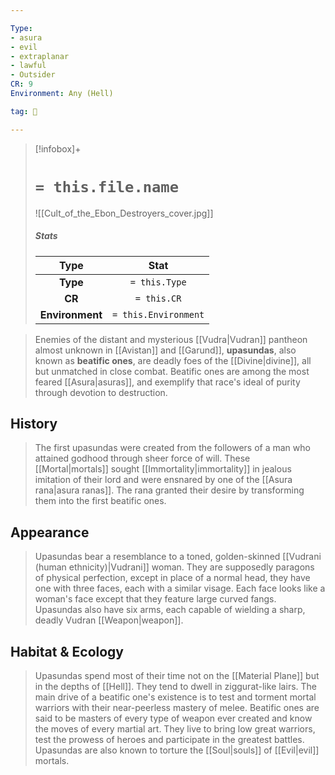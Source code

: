 ```yaml
---

Type:
- asura
- evil
- extraplanar
- lawful
- Outsider
CR: 9
Environment: Any (Hell)

tag: 👹

---
```


> [!infobox]+
> #  `= this.file.name`
> ![[Cult_of_the_Ebon_Destroyers_cover.jpg]]
> ##### Stats
> Type | Stat |
> :---:|:---:|
> **Type** | `= this.Type` |
> **CR** | `= this.CR` |
> **Environment** | `= this.Environment` |



> Enemies of the distant and mysterious [[Vudra|Vudran]] pantheon almost unknown in [[Avistan]] and [[Garund]], **upasundas**, also known as **beatific ones**, are deadly foes of the [[Divine|divine]], all but unmatched in close combat. Beatific ones are among the most feared [[Asura|asuras]], and exemplify that race's ideal of purity through devotion to destruction.



## History

> The first upasundas were created from the followers of a man who attained godhood through sheer force of will. These [[Mortal|mortals]] sought [[Immortality|immortality]] in jealous imitation of their lord and were ensnared by one of the [[Asura rana|asura ranas]]. The rana granted their desire by transforming them into the first beatific ones.


## Appearance

> Upasundas bear a resemblance to a toned, golden-skinned [[Vudrani (human ethnicity)|Vudrani]] woman. They are supposedly paragons of physical perfection, except in place of a normal head, they have one with three faces, each with a similar visage. Each face looks like a woman's face except that they feature large curved fangs. Upasundas also have six arms, each capable of wielding a sharp, deadly Vudran [[Weapon|weapon]].


## Habitat & Ecology

> Upasundas spend most of their time not on the [[Material Plane]] but in the depths of [[Hell]]. They tend to dwell in ziggurat-like lairs. The main drive of a beatific one's existence is to test and torment mortal warriors with their near-peerless mastery of melee. Beatific ones are said to be masters of every type of weapon ever created and know the moves of every martial art. They live to bring low great warriors, test the prowess of heroes and participate in the greatest battles. Upasundas are also known to torture the [[Soul|souls]] of [[Evil|evil]] mortals.








